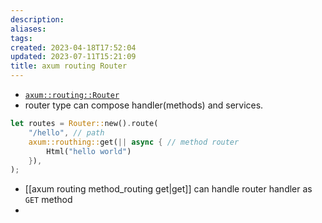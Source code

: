 ```yaml
---
description:
aliases: 
tags: 
created: 2023-04-18T17:52:04
updated: 2023-07-11T15:21:09
title: axum routing Router
---
```

- [`axum::routing::Router` ](https://docs.rs/axum/latest/axum/struct.Router.html)
- router type can compose handler(methods) and services.
```rust
let routes = Router::new().route(
	"/hello", // path
	axum::routhing::get(|| async { // method router
		Html("hello world")
	}),
);
```
- [[axum routing method_routing get|get]] can handle router handler as `GET` method
- 
